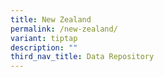 ```yaml
---
title: New Zealand
permalink: /new-zealand/
variant: tiptap
description: ""
third_nav_title: Data Repository
---
```


